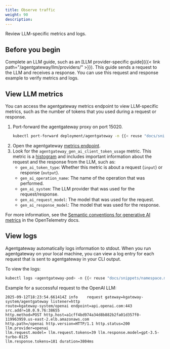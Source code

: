 ```yaml
---
title: Observe traffic
weight: 90
description:
---
```


Review LLM-specific metrics and logs. 

## Before you begin

Complete an LLM guide, such as an [LLM provider-specific guide]({{< link path="/agentgateway/llm/providers/" >}}). This guide sends a request to the LLM and receives a response. You can use this request and response example to verify metrics and logs.  

## View LLM metrics

You can access the agentgateway metrics endpoint to view LLM-specific metrics, such as the number of tokens that you used during a request or response. 

1. Port-forward the agentgateway proxy on port 15020. 
   ```sh
   kubectl port-forward deployment/agentgateway -n {{< reuse "docs/snippets/namespace.md" >}} 15020  
   ```
2. Open the agentgateway [metrics endpoint](http://localhost:15020/metrics). 
3. Look for the `agentgateway_gen_ai_client_token_usage` metric. This metric is a [histogram](https://prometheus.io/docs/concepts/metric_types/#histogram) and includes important information about the request and the response from the LLM, such as:
   * `gen_ai_token_type`: Whether this metric is about a request (`input`) or response (`output`). 
   * `gen_ai_operation_name`: The name of the operation that was performed. 
   * `gen_ai_system`: The LLM provider that was used for the request/response. 
   * `gen_ai_request_model`: The model that was used for the request. 
   * `gen_ai_response_model`: The model that was used for the response. 
   

For more information, see the [Semantic conventions for generative AI metrics](https://opentelemetry.io/docs/specs/semconv/gen-ai/gen-ai-metrics/) in the OpenTelemetry docs.


## View logs

Agentgateway automatically logs information to stdout. When you run agentgateway on your local machine, you can view a log entry for each request that is sent to agentgateway in your CLI output. 

To view the logs: 
```sh
kubectl logs <agentgateway-pod> -n {{< reuse "docs/snippets/namespace.md" >}}
```

Example for a successful request to the OpenAI LLM: 
```
2025-09-12T18:23:54.661414Z	info	request gateway=kgateway-system/agentgateway listener=http 
route=kgateway-system/openai endpoint=api.openai.com:443 src.addr=10.0.9.76:38655 
http.method=POST http.host=a1cff4bd974a34d8b882b2fa01d357f0-119963959.us-east-2.elb.amazonaws.com
http.path=/openai http.version=HTTP/1.1 http.status=200 llm.provider=openai
llm.request.model= llm.request.tokens=39 llm.response.model=gpt-3.5-turbo-0125
llm.response.tokens=181 duration=3804ms
```
